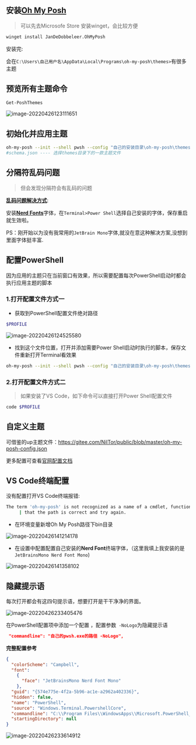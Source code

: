 ## 安装[Oh My Posh](https://ohmyposh.dev/docs/installation/windows)

> 可以先去Microsofe Store 安装winget，会比较方便

```bash
winget install JanDeDobbeleer.OhMyPosh
```

安装完:

会在`C:\Users\自己用户名\AppData\Local\Programs\oh-my-posh\themes>`有很多主题

## 预览所有主题命令

```bash
Get-PoshThemes
```

![image-20220426123111651](https://vnote-bucket.oss-cn-shanghai.aliyuncs.com/image-20220426123111651.png)

## 初始化并应用主题

```bash
oh-my-posh --init --shell pwsh --config "自己的安装目录\oh-my-posh\themes\schema.json" | Invoke-Expression
#schema.json ---- 选择themes目录下的一款主题文件
```

## 分隔符乱码问题

> 但会发现分隔符会有乱码的问题

**[乱码问题解决方式](https://ohmyposh.dev/docs/configuration/fonts)**:

安装[**Nerd Fonts**](https://www.nerdfonts.com/font-downloads)字体，在`Terminal>Power Shell`选择自己安装的字体，保存重启就生效啦。

PS：刚开始以为没有我常用的`JetBrain Mono`字体,就没在意这种解决方案,没想到里面字体挺丰富.

## 配置PowerShell

因为应用的主题只在当前窗口有效果，所以需要配置每次PowerShell启动时都会执行应用主题的脚本

### 1.打开配置文件方式一

- 获取到PowerShell配置文件绝对路径

```bash
$PROFILE
```

![image-20220426124525580](https://vnote-bucket.oss-cn-shanghai.aliyuncs.com/image-20220426124525580.png)

- 找到这个文件位置，打开并添加需要Power Shell启动时执行的脚本，保存文件重新打开Terminal看效果

```bash
oh-my-posh --init --shell pwsh --config "自己的安装目录\oh-my-posh\themes\schema.json" | Invoke-Expression
```

### 2.打开配置文件方式二

> 如果安装了VS Code，如下命令可以直接打开Power Shell配置文件

```bash
code $PROFILE
```

## 自定义主题

可借鉴的up主题文件：https://gitee.com/NilTor/public/blob/master/oh-my-posh-config.json

更多配置可查看[官网配置文档](https://ohmyposh.dev/docs/configuration/overview)

## VS Code终端配置

没有配置打开VS Code终端报错:

```bash
The term 'oh-my-posh' is not recognized as a name of a cmdlet, function, script file, or executable program. Check the spelling of the name, or if a path was included, verify
     | that the path is correct and try again.
```

- 在环境变量新增Oh My Posh路径下bin目录

![image-20220426141214178](https://vnote-bucket.oss-cn-shanghai.aliyuncs.com/image-20220426141214178.png)

- 在设置中配置配置自己安装的**Nerd Font**终端字体，（这里我填上我安装的是`JetBrainsMono Nerd Font Mono`)

![image-20220426141358102](https://vnote-bucket.oss-cn-shanghai.aliyuncs.com/image-20220426141358102.png)

## 隐藏提示语

每次打开都会有这四句提示语，想要打开是干干净净的界面。

![image-20220426233405476](https://vnote-bucket.oss-cn-shanghai.aliyuncs.com/image-20220426233405476.png)

在PowerShell配置项中添加一个配置 ，配置参数` -NoLogo`为隐藏提示语

```json
 "commandline": "自己的pwsh.exe的路径 -NoLogo",
```

**完整配置参考**

```json
{
  "colorScheme": "Campbell",
  "font":
    {
      "face": "JetBrainsMono Nerd Font Mono"
    },
  "guid": "{574e775e-4f2a-5b96-ac1e-a2962a402336}",
  "hidden": false,
  "name": "PowerShell",
  "source": "Windows.Terminal.PowershellCore",
  "commandline": "C:\\Program Files\\WindowsApps\\Microsoft.PowerShell_7.2.2.0_x64__8wekyb3d8bbwe\\pwsh.exe -NoLogo",
  "startingDirectory": null
}
```

![image-20220426233614912](https://vnote-bucket.oss-cn-shanghai.aliyuncs.com/image-20220426233614912.png)
